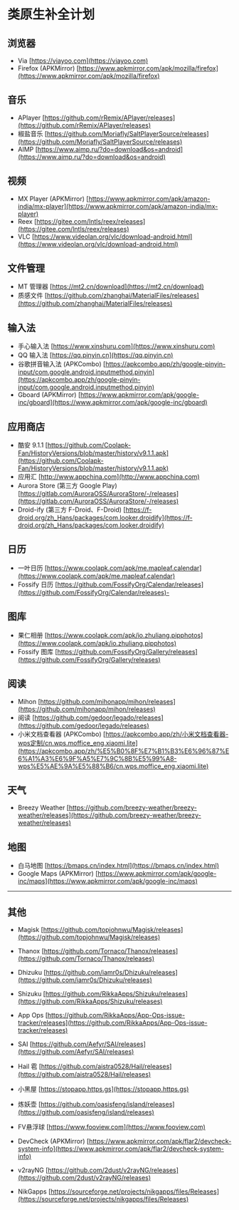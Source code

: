 # 类原生补全计划

## 浏览器
- Via
[https://viayoo.com](https://viayoo.com)
- Firefox (APKMirror)
[https://www.apkmirror.com/apk/mozilla/firefox](https://www.apkmirror.com/apk/mozilla/firefox)

## 音乐
- APlayer
[https://github.com/rRemix/APlayer/releases](https://github.com/rRemix/APlayer/releases)
- 椒盐音乐
[https://github.com/Moriafly/SaltPlayerSource/releases](https://github.com/Moriafly/SaltPlayerSource/releases)
- AIMP
[https://www.aimp.ru/?do=download&os=android](https://www.aimp.ru/?do=download&os=android)

## 视频
- MX Player (APKMirror)
[https://www.apkmirror.com/apk/amazon-india/mx-player](https://www.apkmirror.com/apk/amazon-india/mx-player)
- Reex
[https://gitee.com/lntls/reex/releases](https://gitee.com/lntls/reex/releases)
- VLC
[https://www.videolan.org/vlc/download-android.html](https://www.videolan.org/vlc/download-android.html)

## 文件管理
- MT 管理器
[https://mt2.cn/download](https://mt2.cn/download)
- 质感文件
[https://github.com/zhanghai/MaterialFiles/releases](https://github.com/zhanghai/MaterialFiles/releases)

## 输入法
- 手心输入法
[https://www.xinshuru.com](https://www.xinshuru.com)
- QQ 输入法
[https://qq.pinyin.cn](https://qq.pinyin.cn)
- 谷歌拼音输入法 (APKCombo)
[https://apkcombo.app/zh/google-pinyin-input/com.google.android.inputmethod.pinyin](https://apkcombo.app/zh/google-pinyin-input/com.google.android.inputmethod.pinyin)
- Gboard (APKMirror)
[https://www.apkmirror.com/apk/google-inc/gboard](https://www.apkmirror.com/apk/google-inc/gboard)

## 应用商店
- 酷安 9.1.1
[https://github.com/Coolapk-Fan/HistoryVersions/blob/master/history/v9.1.1.apk](https://github.com/Coolapk-Fan/HistoryVersions/blob/master/history/v9.1.1.apk)
- 应用汇
[http://www.appchina.com](http://www.appchina.com)
- Aurora Store (第三方 Google Play)
[https://gitlab.com/AuroraOSS/AuroraStore/-/releases](https://gitlab.com/AuroraOSS/AuroraStore/-/releases)
- Droid-ify (第三方 F-Droid、F-Droid)
[https://f-droid.org/zh_Hans/packages/com.looker.droidify](https://f-droid.org/zh_Hans/packages/com.looker.droidify)

## 日历
- 一叶日历
[https://www.coolapk.com/apk/me.mapleaf.calendar](https://www.coolapk.com/apk/me.mapleaf.calendar)
- Fossify 日历
[https://github.com/FossifyOrg/Calendar/releases](https://github.com/FossifyOrg/Calendar/releases)- 


## 图库
- 果仁相册
[https://www.coolapk.com/apk/io.zhuliang.pipphotos](https://www.coolapk.com/apk/io.zhuliang.pipphotos)
- Fossify 图库
[https://github.com/FossifyOrg/Gallery/releases](https://github.com/FossifyOrg/Gallery/releases)

## 阅读
- Mihon
[https://github.com/mihonapp/mihon/releases](https://github.com/mihonapp/mihon/releases)
- 阅读
[https://github.com/gedoor/legado/releases](https://github.com/gedoor/legado/releases)
- 小米文档查看器 (APKCombo)
[https://apkcombo.app/zh/小米文档查看器-wps定制/cn.wps.moffice_eng.xiaomi.lite](https://apkcombo.app/zh/%E5%B0%8F%E7%B1%B3%E6%96%87%E6%A1%A3%E6%9F%A5%E7%9C%8B%E5%99%A8-wps%E5%AE%9A%E5%88%B6/cn.wps.moffice_eng.xiaomi.lite)

## 天气
- Breezy Weather
[https://github.com/breezy-weather/breezy-weather/releases](https://github.com/breezy-weather/breezy-weather/releases)

## 地图
- 白马地图
[https://bmaps.cn/index.html](https://bmaps.cn/index.html)
- Google Maps (APKMirror)
[https://www.apkmirror.com/apk/google-inc/maps](https://www.apkmirror.com/apk/google-inc/maps)

--------
## 其他
- Magisk
[https://github.com/topjohnwu/Magisk/releases](https://github.com/topjohnwu/Magisk/releases)

- Thanox
[https://github.com/Tornaco/Thanox/releases](https://github.com/Tornaco/Thanox/releases)

- Dhizuku
[https://github.com/iamr0s/Dhizuku/releases](https://github.com/iamr0s/Dhizuku/releases)

- Shizuku
[https://github.com/RikkaApps/Shizuku/releases](https://github.com/RikkaApps/Shizuku/releases)

- App Ops
[https://github.com/RikkaApps/App-Ops-issue-tracker/releases](https://github.com/RikkaApps/App-Ops-issue-tracker/releases)

- SAI
[https://github.com/Aefyr/SAI/releases](https://github.com/Aefyr/SAI/releases)

- Hail 雹
[https://github.com/aistra0528/Hail/releases](https://github.com/aistra0528/Hail/releases)

- 小黑屋
[https://stopapp.https.gs](https://stopapp.https.gs)

- 炼妖壶
[https://github.com/oasisfeng/island/releases](https://github.com/oasisfeng/island/releases)

- FV悬浮球
[https://www.fooview.com](https://www.fooview.com)

- DevCheck (APKMirror)
[https://www.apkmirror.com/apk/flar2/devcheck-system-info](https://www.apkmirror.com/apk/flar2/devcheck-system-info)

- v2rayNG
[https://github.com/2dust/v2rayNG/releases](https://github.com/2dust/v2rayNG/releases)

- NikGapps
[https://sourceforge.net/projects/nikgapps/files/Releases](https://sourceforge.net/projects/nikgapps/files/Releases)